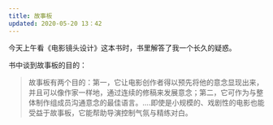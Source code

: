 ```yaml
---
title: 故事板
updated: 2020-05-20 13：42
---
```


今天上午看《电影镜头设计》这本书时，书里解答了我一个长久的疑惑。

书中谈到故事板的目的：
> 故事板有两个目的：第一，它让电影创作者得以预先将他的意念显现出来，并且可以像作家一样地，通过连续的修稿来发展意念；第二，它可作为与整体制作组成员沟通意念的最佳语言。....即使是小规模的、戏剧性的电影也能受益于故事板，它能帮助导演控制气氛与精练对白。

